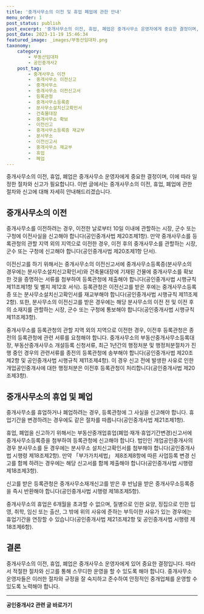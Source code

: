 ```yaml
---
title: '중개사무소의 이전 및 휴업 폐업에 관한 안내'
menu_order: 1
post_status: publish
post_excerpt: '중개사무소의 이전, 휴업, 폐업은 중개사무소 운영자에게 중요한 결정이며, 이에 따라 일정한 절차와 신고가 필요합니다. 이번 글에서는 중개사무소의 이전, 휴업, 폐업에 관한 절차와 신고에 대해 자세히 안내해드리겠습니다.'
post_date: 2023-11-19 15:46:34
featured_image: _images/부동산임대차.png
taxonomy:
    category:
        - 부동산임대차
        - 공인중개사2
    post_tag:
        - 중개사무소 이전
        -  중개사무소 이전신고
        -  중개사무소
        -  중개사무소 이전신고서
        -  등록관청
        -  중개사무소등록증
        -  분사무소설치신고확인서
        -  건축물대장
        -  중개사무소 확보
        -  이전신고
        -  중개사무소등록증 재교부
        -  분사무소
        -  이전신고서
        -  중개사무소 재교부
        -  휴업
        -  폐업
---
```



중개사무소의 이전, 휴업, 폐업은 중개사무소 운영자에게 중요한 결정이며, 이에 따라 일정한 절차와 신고가 필요합니다. 이번 글에서는 중개사무소의 이전, 휴업, 폐업에 관한 절차와 신고에 대해 자세히 안내해드리겠습니다.

## 중개사무소의 이전

중개사무소를 이전하려는 경우, 이전한 날로부터 10일 이내에 관할하는 시장, 군수 또는 구청에 이전사실을 신고해야 합니다(공인중개사법 제20조제1항). 만약 중개사무소를 등록관청의 관할 지역 외의 지역으로 이전한 경우, 이전 후의 중개사무소를 관할하는 시장, 군수 또는 구청에 신고해야 합니다(공인중개사법 제20조제1항 단서).

이전신고를 하기 위해서는 중개사무소의 이전신고서에 중개사무소등록증(분사무소의 경우에는 분사무소설치신고확인서)와 건축물대장에 기재된 건물에 중개사무소를 확보한 것을 증명하는 서류를 첨부하여 등록관청에 제출해야 합니다(공인중개사법 시행규칙 제11조제1항 및 별지 제12호 서식). 등록관청은 이전신고를 받은 후에는 중개사무소등록증 또는 분사무소설치신고확인서를 재교부해야 합니다(공인중개사법 시행규칙 제11조제2항). 또한, 분사무소의 이전신고를 받은 경우에는 해당 분사무소의 이전 전 및 이전 후의 소재지를 관할하는 시장, 군수 또는 구청에 통보해야 합니다(공인중개사법 시행규칙 제11조제3항).

중개사무소를 등록관청의 관할 지역 외의 지역으로 이전한 경우, 이전후 등록관청은 종전의 등록관청에 관련 서류를 요청해야 합니다. 중개사무소의 부동산중개사무소등록대장, 부동산중개사무소 개설등록 신청서류, 최근 1년간의 행정처분 및 행정처분절차가 진행 중인 경우의 관련서류를 종전의 등록관청에 송부해야 합니다(공인중개사법 제20조제2항 및 공인중개사법 시행규칙 제11조제4항). 이 경우 신고 전에 발생한 사유로 인한 개업공인중개사에 대한 행정처분은 이전후 등록관청이 처리합니다(공인중개사법 제20조제3항).

## 중개사무소의 휴업 및 폐업

중개사무소를 휴업하거나 폐업하려는 경우, 등록관청에 그 사실을 신고해야 합니다. 휴업기간을 변경하려는 경우에도 같은 절차를 따릅니다(공인중개사법 제21조제1항).

휴업, 폐업을 신고하기 위해서는 부동산중개업휴업(폐업·재개·휴업기간변경)신고서에 중개사무소등록증을 첨부하여 등록관청에 신고해야 합니다. 법인인 개업공인중개사의 경우 분사무소를 둔 경우에는 분사무소 설치신고확인서를 첨부해야 합니다(공인중개사법 시행령 제18조제2항). 만약 「부가가치세법」 제8조제8항에 따른 사업등록 변경 신고를 함께 하려는 경우에는 해당 신고서를 함께 제출해야 합니다(공인중개사법 시행령 제18조제3항).

신고를 받은 등록관청은 중개사무소재개신고를 받은 후 반납을 받은 중개사무소등록증을 즉시 반환해야 합니다(공인중개사법 시행령 제18조제5항).

중개사무소의 휴업은 6개월을 초과할 수 없으며, 질병으로 인한 요양, 징집으로 인한 입영, 취학, 임신 또는 출산, 그 밖에 위의 사유에 준하는 부득이한 사유가 있는 경우에는 휴업기간을 연장할 수 있습니다(공인중개사법 제21조제2항 및 공인중개사법 시행령 제18조제6항).

## 결론

중개사무소의 이전, 휴업, 폐업은 중개사무소 운영자에게 있어 중요한 결정입니다. 따라서 적절한 절차와 신고를 통해 스무디한 운영을 할 수 있도록 해야 합니다. 중개사무소 운영자들은 이러한 절차와 규정을 잘 숙지하고 준수하여 안정적인 중개업체를 운영할 수 있도록 노력해야 합니다. 
<!-- wp:separator -->
<hr class="wp-block-separator has-alpha-channel-opacity"/>
<!-- /wp:separator -->

<!-- wp:group {"backgroundColor":"base","layout":{"type":"constrained"}} -->
<div class="wp-block-group has-base-background-color has-background"><!-- wp:paragraph {"align":"center","fontSize":"medium"} -->
<p class="has-text-align-center has-large-font-size"><strong>공인중개사2 관련 글 바로가기</strong></p>
<!-- /wp:paragraph -->


<!-- wp:latest-posts
{"categories":[{"id":22741,"count":19,"description":"","link":"https://uknowlaw.com/category/%ea%b3%b5%ec%9d%b8%ec%a4%91%ea%b0%9c%ec%82%ac2/","name":"공인중개사2","slug":"공인중개사2","taxonomy":"category","parent":0,"meta":[],"_links":{"self":[{"href":"https://uknowlaw.com/wp-json/wp/v2/categories/22741"}],"collection":[{"href":"https://uknowlaw.com/wp-json/wp/v2/categories"}],"about":[{"href":"https://uknowlaw.com/wp-json/wp/v2/taxonomies/category"}],"wp:post_type":[{"href":"https://uknowlaw.com/wp-json/wp/v2/posts?categories=22741"}],"curies":[{"name":"wp","href":"https://api.w.org/{rel}","templated":true}]}}],"postsToShow":100,"excerptLength":28,"postLayout":"grid","columns":2,"featuredImageAlign":"left","featuredImageSizeSlug":"large","fontSize":"small"} /--></div>
<!-- /wp:group -->